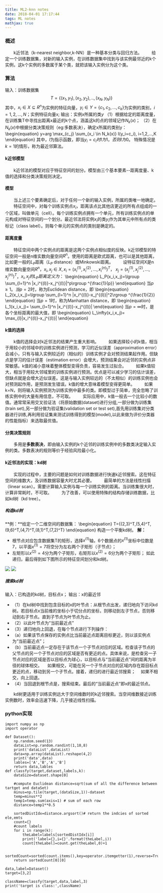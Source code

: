 ```yaml
---
title: ML2-knn notes
date: 2018-04-01 17:17:44
tags: ML notes
mathjax: true
---
```

### 概述
&emsp;&emsp;k近邻法（k-nearest neighbor,k-NN）是一种基本分类与回归方法。
&emsp;&emsp;给定一个训练数据集，对新的输入实例，在训练数据集中找到与该实例最邻近的k个实例，这k个实例的多数属于某个类，就把该输入实例分为这个类。
<!-- more -->

### 算法
 输入：训练数据集
$$
T=\{(x_1,y_1),(x_2,y_2),..,(x_N,y_N)\}
$$
 其中，$x_i \in X \subseteq R^n$为实例的特征向量，$y_i \in Y=\{c_1,c_2,...,c_k\}$为实例的类别，$i=1,2,...,N$；实例特征向量x;
 输出：实例$x$所属的类$y$
 （1）根据给定的距离度量，在训练集T中寻找出距离x最近的k个点，涵盖这k的点的领域记作$N_k(x)$；
 （2）在$N_k(x)$中根据分类决策规则（eg:多数表决），确定x所属的类别y：
  \begin{equation}
y=arg \max_{c_j} \sum_{x_i \in N_k(x)} I(y_i=c_i), i=1,2,...,K
 \end{equation}
 其中，$I$为指示函数，即当$y_i=c_i时I为1，否则I为0$。
 特殊情况是$k=1$的情形，称为最近邻算法。


#### k近邻模型
 &emsp;&emsp;k近邻法的模型对应于特征空间的划分。模型由三个基本要素--距离度量、k值的选择和分类决策规则决定。
#### 模型
&emsp;&emsp;当上述三个要素确定后，对于任何一个新的输入实例，所属的类唯一地确定。
&emsp;&emsp;特征空间中，对每个训练实例点$x_i$，距离该点比其他店更近的所有点组成的一个区域，叫做单元（cell）。每个训练实例点拥有一个单元，所有训练实例点的单元构成对特征空间的一个划分。最近邻法将实例$x_i$的类$y_i$作为其单元中所有点的类标记（class label）。则每个单元的实例点的类别是确定的。
#### 距离度量
&emsp;&emsp;特征空间中两个实例点的距离是这两个实例点相似度的反映。k近邻模型的特征空间一般是n维实数向量空间$R^n$。使用的距离是欧式距离，也可以是其他距离，比如更一般的$L_P$距离（$L_P$ distance）或Minkowski距离。
&emsp;&emsp;设特征空间X是n维实数向量空间$R^n$，$x_i,x_j \in X,
x_i=(x_i^{(1)},x_i^{(2)},...,x_i^{(n)})^T$，
$x_j=(x_j^{(1)},x_j^{(2)},...,x_j^{(n)})^T$，$x_i,x_j的L_P距离定义为：$
  \begin{equation}
L_P(x_i,x_j)=\lgroup \sum_{l=1}^n |x_i^{(l)}-x_j^{(l)}|^p\rgroup ^{\frac{1}{p}}
 \end{equation}
 当$p \ge 1。当p=2$时，称为Euclidean distance，即
  \begin{equation}
L_2(x_i,x_j)=\lgroup \sum_{l=1}^n |x_i^{(l)}-x_j^{(l)}|^2\rgroup ^{\frac{1}{2}}
 \end{equation}
 当$p =1$时，称为Manhattan distance，即
  \begin{equation}
L_1(x_i,x_j)= \sum_{l=1}^n |x_i^{(l)}-x_j^{(l)}|
 \end{equation} 
 当$p=\infty$时，是各个坐标距离的最大值，即
   \begin{equation}
L_\infty(x_i,x_j)= \max_{l}|x_i^{(l)}-x_j^{(l)}|
 \end{equation} 
 

#### k值的选择
&emsp;&emsp;k值的选择会对k近邻法的结果产生重大影响。
&emsp;&emsp;如果选择较小的k值，相当于用较小的邻域中的训练实例进行预测，学习的近似误差（approximation error）会减小，只有与输入实例较近的（相似的）训练实例才会对预测结果起作用。但缺点是学习的估计误差（estimation error）会增大，预测结果会对近邻的实例点非常敏感。k值的减小意味着整体模型变得负责，容易发生过拟合。
&emsp;&emsp;如果k值较大，相当于用较大邻域里的训练实例进行预测。优点是可以减少学习的估计误差，但缺点就是会增大近似误差。这是与输入实例较远的（不太相似）的训练实例也会对预测起作用，是预测发生错误。k值的增大意味着模型变得更简单。
&emsp;&emsp;如果k=N，则将输入实例预测为训练实例中最多的类。即模型过于简单，完全忽略了训练实例中的大量有用信息，不可取。
&emsp;&emsp;实际应用中，k值一般去一个比较小的数值。通常常采用交叉验证法（将原始数据(dataset)进行分组,一部分做为训练集(train set),另一部分做为验证集(validation set or test set),首先用训练集对分类器进行训练,再利用验证集来测试训练得到的模型(model),以此来做为评价分类器的性能指标）来选取最优值。
#### 分类决策规则
&emsp;&emsp;多用是**多数表决**，即由输入实例的k个近邻的训练实例中的多数类决定输入实例的类。多数表决的规则等价于经验风险最小化。
#### k近邻法的实现：kd树
&emsp;&emsp;实现的过程中，主要的问题是如何对训练数据进行快速k近邻搜索。这在特征空间的维数大，及训练数据容量大时尤其必要。
&emsp;&emsp;最简单的方法是线性扫描（linear scan）。需要计算输入实例与每一个训练实例的距离。当训练集很大时，计算非常耗时，不可取。
&emsp;&emsp;为了改善，可以使用特殊的结构存储训练数据，比如kd树（kd tree）。
##### 构造kd树
**例：**给定一个二维空间的数据集：
\begin{equation}
T=\{(2,3)^T,(5,4)^T,(9,6)^T,(4,7)^T,(8,1)^T,(7,2)^T\}
\end{equation}
构造一个平衡kd树。
**解：**

 - 根节点对应包含数据集T的矩形，选择$x^{(1)}$轴，6个数据点的$x^{(1)}$坐标中位数是7，以平面$x^{(1)}=7$将空分为左右两个子矩形（子节点）；
 - 左矩形以$x^{(2)}=4$分为两个子矩形，右矩形以$x^{(2)}=6$分为两个子矩形；
   如此递归，最后得到如下图所示的特征空间划分和kd树。

![](/images/features_zone_classfy.png)
![](/images/kd_tree.png)

##### 搜索kd树
输入：已构造的kd树，目标点x；
输出：x的最近邻

 - （1）在kd树中找到包含目标的x的叶节点：从根节点出发，递归地向下访问kd树。若目标点x当前维的坐标小于切分点的坐标，则移动到左子节点，否则移动到右子节点。直到子节点为叶节点为止。
 - （2）以此叶节点为“当前最近点”
 - （3）递归地向上回退，在每个节点进行下列操作：
 - （a）如果该节点保存的实例点比当前最近点距离目标更近，则以该实例点为“当前最近点”；
 - （b）当前最近点一定存在于该节点一个子节点对应的区域。检查该子节点的父节点的另一个子节点对应的区域是否有更近的点。具体来说，是检查另一子节点对应的区域是否以目标点为球心，以目标点与“当前最近点”间的距离为半径的球体相交。
	 &emsp;如果相交，可能在另一个子节点对应的区域内存在距目标点更近的点，移动到另一个子节点。接着，递归的进行最近邻搜索；
	  &emsp;如果不相交，向上回退。
 - （4）当回退到根节点是，搜索结束。最后的“当前最近点”即x的最近邻点。

&emsp;&emsp;kd树更适用于训练实例远大于空间维数时的k近邻搜索。当空间维数接近训练实例数时，效率会迅速下降，几乎接近线性扫描。

### python实现
```
import numpy as np
import operator

def Dataset():
    np.random.seed(13)
    dataList=np.random.randint(1,10,8)
    print('dataList',dataList)
    data=np.array(dataList).reshape(4,2)
    print('data',data)
    lables=['A','B','A','B']
    return data,lables
def classfy(target,dataset,labels,k):
    dataSize=dataset.shape[0]

    #compute Euclidean distance=sqrt(sum of all the difference between tartget and dataSet)
    minus=np.tile(target,(dataSize,1))-dataset
    temp=minus**2
    temp1=temp.sum(axis=1) # sum of each row
    distance=temp1**0.5

    sortedDistIdx=distance.argsort()# return the indcies of sorted ele,emts
    count={}
    #count labels
    for i in range(k):
        theLabel=labels[sortedDistIdx[i]]
        print('label={},i={}'.format(theLabel,i))
        count[theLabel]=count.get(theLabel,0)+1

    sortedCount=sorted(count.items(),key=operator.itemgetter(1),reverse=True)
    return sortedCount[0][0]

data,label=Dataset()
target=[3,2]

className=classfy(target,data,label,3)
print('target is class:',className)

```

